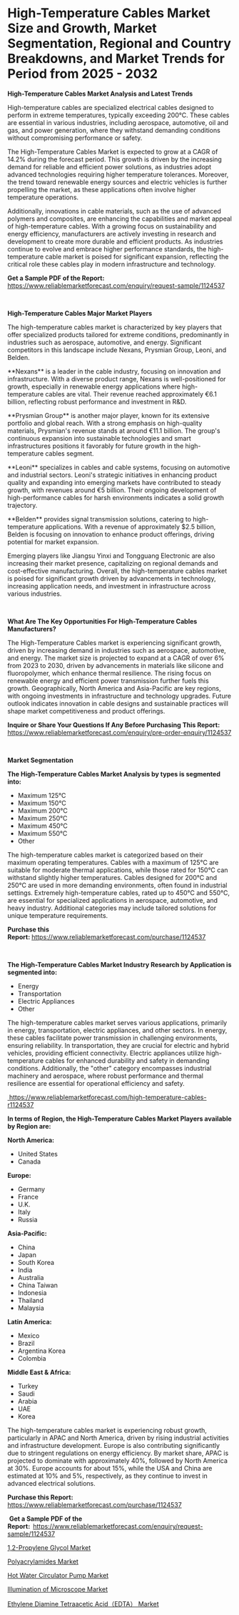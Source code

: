 <p><h1>High-Temperature Cables Market Size and Growth, Market Segmentation, Regional and Country Breakdowns, and Market Trends for Period from 2025 -  2032</h1></p><p><strong>High-Temperature Cables Market Analysis and Latest Trends</strong></p>
<p><p>High-temperature cables are specialized electrical cables designed to perform in extreme temperatures, typically exceeding 200°C. These cables are essential in various industries, including aerospace, automotive, oil and gas, and power generation, where they withstand demanding conditions without compromising performance or safety.</p><p>The High-Temperature Cables Market is expected to grow at a CAGR of 14.2% during the forecast period. This growth is driven by the increasing demand for reliable and efficient power solutions, as industries adopt advanced technologies requiring higher temperature tolerances. Moreover, the trend toward renewable energy sources and electric vehicles is further propelling the market, as these applications often involve higher temperature operations.</p><p>Additionally, innovations in cable materials, such as the use of advanced polymers and composites, are enhancing the capabilities and market appeal of high-temperature cables. With a growing focus on sustainability and energy efficiency, manufacturers are actively investing in research and development to create more durable and efficient products. As industries continue to evolve and embrace higher performance standards, the high-temperature cable market is poised for significant expansion, reflecting the critical role these cables play in modern infrastructure and technology.</p></p>
<p><strong>Get a Sample PDF of the Report:&nbsp;</strong> <a href="https://www.reliablemarketforecast.com/enquiry/request-sample/1124537?utm_campaign=1169&utm_medium=2&utm_source=Github&utm_content=ia&utm_term=21032025&utm_id=high-temperature-cables">https://www.reliablemarketforecast.com/enquiry/request-sample/1124537</a></p>
<p>&nbsp;</p>
<p><strong>High-Temperature Cables Major Market Players</strong></p>
<p><p>The high-temperature cables market is characterized by key players that offer specialized products tailored for extreme conditions, predominantly in industries such as aerospace, automotive, and energy. Significant competitors in this landscape include Nexans, Prysmian Group, Leoni, and Belden.</p><p>**Nexans** is a leader in the cable industry, focusing on innovation and infrastructure. With a diverse product range, Nexans is well-positioned for growth, especially in renewable energy applications where high-temperature cables are vital. Their revenue reached approximately €6.1 billion, reflecting robust performance and investment in R&D.</p><p>**Prysmian Group** is another major player, known for its extensive portfolio and global reach. With a strong emphasis on high-quality materials, Prysmian's revenue stands at around €11.1 billion. The group's continuous expansion into sustainable technologies and smart infrastructures positions it favorably for future growth in the high-temperature cables segment.</p><p>**Leoni** specializes in cables and cable systems, focusing on automotive and industrial sectors. Leoni's strategic initiatives in enhancing product quality and expanding into emerging markets have contributed to steady growth, with revenues around €5 billion. Their ongoing development of high-performance cables for harsh environments indicates a solid growth trajectory.</p><p>**Belden** provides signal transmission solutions, catering to high-temperature applications. With a revenue of approximately $2.5 billion, Belden is focusing on innovation to enhance product offerings, driving potential for market expansion.</p><p>Emerging players like Jiangsu Yinxi and Tongguang Electronic are also increasing their market presence, capitalizing on regional demands and cost-effective manufacturing. Overall, the high-temperature cables market is poised for significant growth driven by advancements in technology, increasing application needs, and investment in infrastructure across various industries.</p></p>
<p>&nbsp;</p>
<p><strong>What Are The Key Opportunities For High-Temperature Cables Manufacturers?</strong></p>
<p><p>The High-Temperature Cables market is experiencing significant growth, driven by increasing demand in industries such as aerospace, automotive, and energy. The market size is projected to expand at a CAGR of over 6% from 2023 to 2030, driven by advancements in materials like silicone and fluoropolymer, which enhance thermal resilience. The rising focus on renewable energy and efficient power transmission further fuels this growth. Geographically, North America and Asia-Pacific are key regions, with ongoing investments in infrastructure and technology upgrades. Future outlook indicates innovation in cable designs and sustainable practices will shape market competitiveness and product offerings.</p></p>
<p><strong>Inquire or Share Your Questions If Any Before Purchasing This Report:</strong> <a href="https://www.reliablemarketforecast.com/enquiry/pre-order-enquiry/1124537?utm_campaign=1169&utm_medium=2&utm_source=Github&utm_content=ia&utm_term=21032025&utm_id=high-temperature-cables">https://www.reliablemarketforecast.com/enquiry/pre-order-enquiry/1124537</a></p>
<p>&nbsp;</p>
<p><strong>Market Segmentation</strong></p>
<p><strong>The High-Temperature Cables Market Analysis by types is segmented into:</strong></p>
<p><ul><li>Maximum 125°C</li><li>Maximum 150°C</li><li>Maximum 200°C</li><li>Maximum 250°C</li><li>Maximum 450°C</li><li>Maximum 550°C</li><li>Other</li></ul></p>
<p><p>The high-temperature cables market is categorized based on their maximum operating temperatures. Cables with a maximum of 125°C are suitable for moderate thermal applications, while those rated for 150°C can withstand slightly higher temperatures. Cables designed for 200°C and 250°C are used in more demanding environments, often found in industrial settings. Extremely high-temperature cables, rated up to 450°C and 550°C, are essential for specialized applications in aerospace, automotive, and heavy industry. Additional categories may include tailored solutions for unique temperature requirements.</p></p>
<p><strong>Purchase this Report:&nbsp;</strong><a href="https://www.reliablemarketforecast.com/purchase/1124537?utm_campaign=1169&utm_medium=2&utm_source=Github&utm_content=ia&utm_term=21032025&utm_id=high-temperature-cables">https://www.reliablemarketforecast.com/purchase/1124537</a></p>
<p>&nbsp;</p>
<p><strong>The High-Temperature Cables Market Industry Research by Application is segmented into:</strong></p>
<p><ul><li>Energy</li><li>Transportation</li><li>Electric Appliances</li><li>Other</li></ul></p>
<p><p>The high-temperature cables market serves various applications, primarily in energy, transportation, electric appliances, and other sectors. In energy, these cables facilitate power transmission in challenging environments, ensuring reliability. In transportation, they are crucial for electric and hybrid vehicles, providing efficient connectivity. Electric appliances utilize high-temperature cables for enhanced durability and safety in demanding conditions. Additionally, the "other" category encompasses industrial machinery and aerospace, where robust performance and thermal resilience are essential for operational efficiency and safety.</p></p>
<p><a href="https://www.reliablemarketforecast.com/high-temperature-cables-r1124537?utm_campaign=1169&utm_medium=2&utm_source=Github&utm_content=ia&utm_term=21032025&utm_id=high-temperature-cables">&nbsp;https://www.reliablemarketforecast.com/high-temperature-cables-r1124537</a></p>
<p><strong>In terms of Region, the High-Temperature Cables Market Players available by Region are:</strong></p>
<p>
    <p> <strong> North America: </strong>
        <ul>
            <li>United States</li>
            <li>Canada</li>
        </ul>
        </p> 
    <p> <strong> Europe: </strong>
        <ul>
            <li>Germany</li>
            <li>France</li>
            <li>U.K.</li>
            <li>Italy</li>
            <li>Russia</li>
        </ul>
        </p> 
    <p> <strong> Asia-Pacific: </strong>
        <ul>
            <li>China</li>
            <li>Japan</li>
            <li>South Korea</li>
            <li>India</li>
            <li>Australia</li>
            <li>China Taiwan</li>
            <li>Indonesia</li>
            <li>Thailand</li>
            <li>Malaysia</li>
        </ul>
        </p> 
    <p> <strong> Latin America: </strong>
        <ul>
            <li>Mexico</li>
            <li>Brazil</li>
            <li>Argentina Korea</li>
            <li>Colombia</li>
        </ul>
        </p> 
    <p> <strong> Middle East & Africa: </strong>
        <ul>
            <li>Turkey</li>
            <li>Saudi</li>
            <li>Arabia</li>
            <li>UAE</li>
            <li>Korea</li>
        </ul>
    </p>
    </p>
<p><p>The high-temperature cables market is experiencing robust growth, particularly in APAC and North America, driven by rising industrial activities and infrastructure development. Europe is also contributing significantly due to stringent regulations on energy efficiency. By market share, APAC is projected to dominate with approximately 40%, followed by North America at 30%. Europe accounts for about 15%, while the USA and China are estimated at 10% and 5%, respectively, as they continue to invest in advanced electrical solutions.</p></p>
<p><strong>Purchase this Report: </strong><a href="https://www.reliablemarketforecast.com/purchase/1124537?utm_campaign=1169&utm_medium=2&utm_source=Github&utm_content=ia&utm_term=21032025&utm_id=high-temperature-cables">https://www.reliablemarketforecast.com/purchase/1124537</a></p>
<p>&nbsp;<strong>Get a Sample PDF of the Report:&nbsp;&nbsp;</strong><a href="https://www.reliablemarketforecast.com/enquiry/request-sample/1124537?utm_campaign=1169&utm_medium=2&utm_source=Github&utm_content=ia&utm_term=21032025&utm_id=high-temperature-cables">https://www.reliablemarketforecast.com/enquiry/request-sample/1124537</a></p>
<p><strong></strong></p>
<p><p><a href="https://github.com/enieyfabius/Market-Research-Report-List-1/blob/main/12-propylene-glycol-market.md?utm_campaign=1169&utm_medium=2&utm_source=Github&utm_content=ia&utm_term=21032025&utm_id=high-temperature-cables">1,2-Propylene Glycol Market</a></p><p><a href="https://github.com/milievkulov/Market-Research-Report-List-1/blob/main/polyacrylamides-market.md?utm_campaign=1169&utm_medium=2&utm_source=Github&utm_content=ia&utm_term=21032025&utm_id=high-temperature-cables">Polyacrylamides Market</a></p><p><a href="https://github.com/lontohhikma/Market-Research-Report-List-1/blob/main/hot-water-circulator-pump-market.md?utm_campaign=1169&utm_medium=2&utm_source=Github&utm_content=ia&utm_term=21032025&utm_id=high-temperature-cables">Hot Water Circulator Pump Market</a></p><p><a href="https://github.com/payareganiou/Market-Research-Report-List-1/blob/main/illumination-of-microscope-market.md?utm_campaign=1169&utm_medium=2&utm_source=Github&utm_content=ia&utm_term=21032025&utm_id=high-temperature-cables">Illumination of Microscope Market</a></p><p><a href="https://github.com/steegeneat/Market-Research-Report-List-1/blob/main/ethylene-diamine-tetraacetic-acidedta-market.md?utm_campaign=1169&utm_medium=2&utm_source=Github&utm_content=ia&utm_term=21032025&utm_id=high-temperature-cables">Ethylene Diamine Tetraacetic Acid（EDTA） Market</a></p></p>